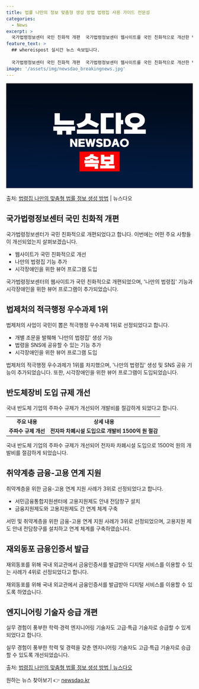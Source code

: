 ```yaml
---
title: 법률 나만의 정보 맞춤형 생성 방법 법령집 사용 가이드 전문성
categories:
  - News
excerpt: >
  국가법령정보센터 국민 친화적 개편  국가법령정보센터 웹사이트를 국민 친화적으로 개선한 법제처의 사업이 국민이…
feature_text: >
  ## whereispost 실시간 뉴스 속보입니다.

  국가법령정보센터 국민 친화적 개편  국가법령정보센터 웹사이트를 국민 친화적으로 개선한 법제처의 사업이 국민이…
image: '/assets/img/newsdao_breakingnews.jpg'
---
```


![뉴스다오 속보](/assets/img/newsdao_breakingnews.jpg)

<p>출처: <a href="https://newsdao.kr/4111" rel="dofollow">법령집 나만의 맞춤형 법률 정보 생성 방법</a> | 뉴스다오</p>

<h2 data-ke-size="size26">국가법령정보센터 국민 친화적 개편</h2>
국가법령정보센터가 국민 친화적으로 개편되었다고 합니다. 이번에는 어떤 주요 사항들이 개선되었는지 살펴보겠습니다.

<ul>
  <li>웹사이트가 국민 친화적으로 개선</li>
  <li>나만의 법령집 기능 추가</li>
  <li>시각장애인을 위한 뷰어 프로그램 도입</li>
</ul>

<p data-ke-size="size16">국가법령정보센터의 웹사이트가 국민 친화적으로 개편되었으며, '나만의 법령집' 기능과 시각장애인을 위한 뷰어 프로그램이 추가되었습니다.</p>

<h2 data-ke-size="size24">법제처의 적극행정 우수과제 1위</h2>
법제처의 사업이 국민이 뽑은 적극행정 우수과제 1위로 선정되었다고 합니다.

<ul>
  <li>개별 조문을 발췌해 '나만의 법령집' 생성 가능</li>
  <li>법령을 SNS에 공유할 수 있는 기능 추가</li>
  <li>시각장애인을 위한 뷰어 프로그램 도입</li>
</ul>

<p data-ke-size="size16">법제처의 적극행정 우수과제가 1위를 차지했으며, '나만의 법령집' 생성 및 SNS 공유 기능이 추가되었습니다. 또한, 시각장애인을 위한 뷰어 프로그램이 도입되었습니다.</p>

<h2 data-ke-size="size24">반도체장비 도입 규제 개선</h2>
국내 반도체 기업의 주파수 규제가 개선되어 개발비를 절감하게 되었다고 합니다.

<table>
  <tr>
    <td style="text-align: center; height: 17px;"><b>주요 내용</b></td>
    <td style="text-align: center; height: 17px;"><b>상세 내용</b></td>
  </tr>
  <tr>
    <td style="text-align: center; height: 17px;"><b>주파수 규제 개선</b></td>
    <td style="text-align: center; height: 17px;"><b>전자파 차폐시설 도입으로 개발비 1500억 원 절감</b></td>
  </tr>
</table>

<p data-ke-size="size16">국내 반도체 기업의 주파수 규제가 개선되어 전자파 차폐시설 도입으로 1500억 원의 개발비를 절감하게 되었습니다.</p>

<h2 data-ke-size="size24">취약계층 금융-고용 연계 지원</h2>
취약계층을 위한 금융-고용 연계 지원 사례가 3위로 선정되었다고 합니다.

<ul>
  <li>서민금융통합지원센터에 고용지원제도 안내 전담창구 설치</li>
  <li>금융지원제도와 고용지원제도 간 연계 체계 구축</li>
</ul>

<p data-ke-size="size16">서민 및 취약계층을 위한 금융-고용 연계 지원 사례가 3위로 선정되었으며, 고용지원 제도 안내 전담창구를 설치하고 연계 체계를 구축하였습니다.</p>

<h2 data-ke-size="size24">재외동포 금융인증서 발급</h2>
재외동포를 위해 국내 외교관에서 금융인증서를 발급받아 디지털 서비스를 이용할 수 있는 사례가 4위로 선정되었다고 합니다.

<p data-ke-size="size16">재외동포를 위해 국내 외교관에서 금융인증서를 발급받아 디지털 서비스를 이용할 수 있도록 하였습니다.</p>

<h2 data-ke-size="size24">엔지니어링 기술자 승급 개편</h2>
실무 경험이 풍부한 학력·경력 엔지니어링 기술자도 고급·특급 기술자로 승급할 수 있게 되었다고 합니다.

<p data-ke-size="size16">실무 경험이 풍부한 학력 및 경력을 갖춘 엔지니어링 기술자도 고급·특급 기술자로 승급할 수 있도록 개선되었습니다.</p>

<p data-ke-size="size16">
  출처: <a href="https://newsdao.kr/4111">법령집 나만의 맞춤형 법률 정보 생성 방법 | 뉴스다오</a>
</p>
 

원하는 뉴스 찾아보기 👉 <a href="https://newsdao.kr" rel="dofollow">newsdao.kr</a>


